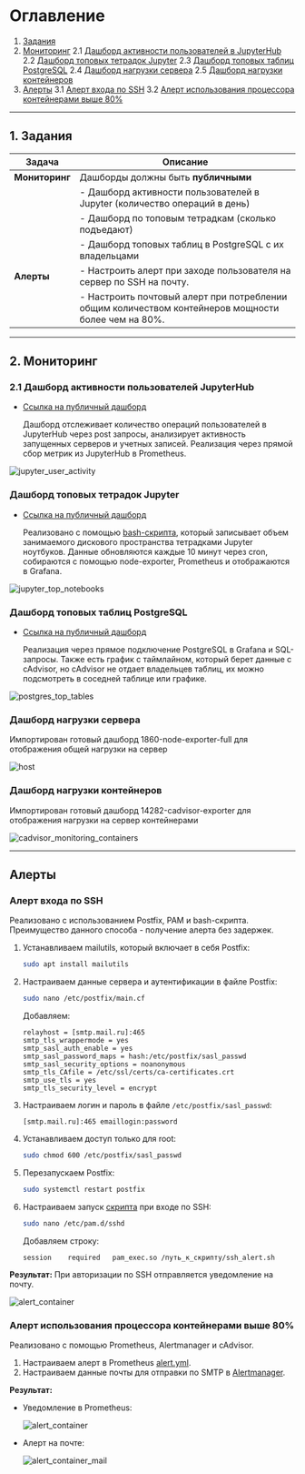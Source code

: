 # Оглавление
1. [Задания](#Задания)
2. [Мониторинг](#мониторинг)
   2.1 [Дашборд активности пользователей в JupyterHub](#дашборд-активности-пользователей-jupyterhub)
   2.2 [Дашборд топовых тетрадок Jupyter](#дашборд-топовых-тетрадок-jupyter)
   2.3 [Дашборд топовых таблиц PostgreSQL](#дашборд-топовых-таблиц-postgresql)
   2.4 [Дашборд нагрузки сервера](#дашборд-нагрузки-сервера)
   2.5 [Дашборд нагрузки контейнеров](#дашборд-нагрузки-контейнеров)
3. [Алерты](#алерты)
   3.1 [Алерт входа по SSH](#алерт-входа-по-ssh)
   3.2 [Алерт использования процессора контейнерами выше 80%](#алерт-использования-процессора-контейнерами-выше-80)
   
---

## 1. Задания
| **Задача**       | **Описание**                                                                                     |
|-------------------|--------------------------------------------------------------------------------------------------|
| **Мониторинг**    | Дашборды должны быть **публичными**                                                              |
|                   | - Дашборд активности пользователей в Jupyter (количество операций в день)                         |
|                   | - Дашборд по топовым тетрадкам (сколько подъедают)                                                |
|                   | - Дашборд топовых таблиц в PostgreSQL с их владельцами                                           |
| **Алерты**        | - Настроить алерт при заходе пользователя на сервер по SSH на почту.                                |
|                   | - Настроить почтовый алерт при потреблении общим количеством контейнеров мощности более чем на 80%. |

---

## 2. Мониторинг
### 2.1 Дашборд активности пользователей JupyterHub

- [Ссылка на публичный дашборд](https://grafana.story-tech.ru/public-dashboards/68f835b78d6848d5bde2eda44bf77863)

  Дашборд отслеживает количество операций пользователей в JupyterHub через post запросы, анализирует активность запущенных серверов и учетных записей. Реализация через прямой сбор метрик из JupyterHub в Prometheus.

![jupyter_user_activity](img/jupyter_user_activity.png)

### Дашборд топовых тетрадок Jupyter
- [Ссылка на публичный дашборд](https://grafana.story-tech.ru/public-dashboards/58614ae327a4487aa84d6dc0192b7c2a)

  Реализовано с помощью [bash-скрипта](./check_volumes.sh), который записывает объем занимаемого дискового пространства тетрадками Jupyter ноутбуков. Данные обновляются каждые 10 минут через cron, собираются с помощью node-exporter, Prometheus и отображаются в Grafana.

![jupyter_top_notebooks](img/jupyter_top_notebooks.png)

### Дашборд топовых таблиц PostgreSQL
- [Ссылка на публичный дашборд](https://grafana.story-tech.ru/public-dashboards/034c81d55254466caf571622cbafd515)

  Реализация через прямое подключение PostgreSQL в Grafana и SQL-запросы. Также есть график с таймлайном, который берет данные с cAdvisor, но cAdvisor не отдает владельцев таблиц, их можно подсмотреть в соседней таблице или графике.

![postgres_top_tables](img/postgres_top_tables.png)

### Дашборд нагрузки сервера

  Импортирован готовый дашборд 1860-node-exporter-full для отображения общей нагрузки на сервер

![host](img/host.png)


### Дашборд нагрузки контейнеров

  Импортирован готовый дашборд 14282-cadvisor-exporter для отображения нагрузки на сервер контейнерами

![cadvisor_monitoring_containers](img/cadvisor_monitoring_containers.png)

---

## Алерты
### Алерт входа по SSH
Реализовано с использованием Postfix, PAM и bash-скрипта. Преимущество данного способа - получение алерта без задержек.

1. Устанавливаем mailutils, который включает в себя Postfix:
   ```bash
   sudo apt install mailutils
   ```
2. Настраиваем данные сервера и аутентификации в файле Postfix:
   ```bash
   sudo nano /etc/postfix/main.cf
   ```
   Добавляем:
   ```
   relayhost = [smtp.mail.ru]:465
   smtp_tls_wrappermode = yes
   smtp_sasl_auth_enable = yes
   smtp_sasl_password_maps = hash:/etc/postfix/sasl_passwd
   smtp_sasl_security_options = noanonymous
   smtp_tls_CAfile = /etc/ssl/certs/ca-certificates.crt  
   smtp_use_tls = yes
   smtp_tls_security_level = encrypt
   ```
3. Настраиваем логин и пароль в файле `/etc/postfix/sasl_passwd`:
   ```
   [smtp.mail.ru]:465 emaillogin:password
   ```
4. Устанавливаем доступ только для root:
   ```bash
   sudo chmod 600 /etc/postfix/sasl_passwd
   ```
5. Перезапускаем Postfix:
   ```bash
   sudo systemctl restart postfix
   ```
6. Настраиваем запуск [скрипта](./ssh_alert.sh) при входе по SSH:
   ```bash
   sudo nano /etc/pam.d/sshd
   ```
   Добавляем строку:
   ```
   session    required   pam_exec.so /путь_к_скрипту/ssh_alert.sh
   ```

**Результат:**
При авторизации по SSH отправляется уведомление на почту.

![alert_container](img/ssh_alert.png)

### Алерт использования процессора контейнерами выше 80%
Реализовано с помощью Prometheus, Alertmanager и cAdvisor.

1. Настраиваем алерт в Prometheus [alert.yml](./prometheus_stack/prometheus/alert.yml).
2. Настраиваем данные почты для отправки по SMTP в [Alertmanager](./prometheus_stack/alertmanager/alertmanager.yml.example).

**Результат:**
- Уведомление в Prometheus:
  
  ![alert_container](img/alert_container_cpu_usage.png)
- Алерт на почте:
  
  ![alert_container_mail](img/alert_container_cpu_usage_mail.png)
